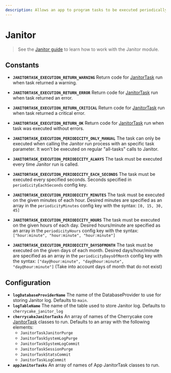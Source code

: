 ```yaml
---
description: Allows an app to program tasks to be executed periodically.
---
```


# Janitor

> See the [Janitor guide](../../../guide/janitor-guide.md) to learn how to work with the Janitor module.

## Constants

* **`JANITORTASK_EXECUTION_RETURN_WARNING`** Return code for [JanitorTask](../../core-classes/janitortask/) run when task returned a warning.
* **`JANITORTASK_EXECUTION_RETURN_ERROR`** Return code for [JanitorTask](../../core-classes/janitortask/) run when task returned an error.
* **`JANITORTASK_EXECUTION_RETURN_CRITICAL`** Return code for [JanitorTask](../../core-classes/janitortask/) run when task returned a critical error.
* **`JANITORTASK_EXECUTION_RETURN_OK`** Return code for [JanitorTask](../../core-classes/janitortask/) run when task was executed without errors.



* **`JANITORTASK_EXECUTION_PERIODICITY_ONLY_MANUAL`** The task can only be executed when calling the Janitor run process with an specific task parameter. It won't be executed on regular "all-tasks" calls to Janitor.
* **`JANITORTASK_EXECUTION_PERIODICITY_ALWAYS`** The task must be executed every time Janitor run is called.
* **`JANITORTASK_EXECUTION_PERIODICITY_EACH_SECONDS`** The task must be executed every specified seconds. Seconds specified in `periodicityEachSeconds` config key.
* **`JANITORTASK_EXECUTION_PERIODICITY_MINUTES`** The task must be executed on the given minutes of each hour. Desired minutes are specified as an array in the `periodicityMinutes` config key with the syntax: `[0, 15, 30, 45]`
* **`JANITORTASK_EXECUTION_PERIODICITY_HOURS`** The task must be executed on the given hours of each day. Desired hours/minute are specified as an array in the `periodicityHours` config key with the syntax: `["hour:minute", "hour:minute", "hour:minute"]`
* **`JANITORTASK_EXECUTION_PERIODICITY_DAYSOFMONTH`** The task must be executed on the given days of each month. Desired days/hour/minute are specified as an array in the `periodicityDaysOfMonth` config key with the syntax: `["day@hour:minute", "day@hour:minute", "day@hour:minute"]` \(Take into account days of month that do not exist\)

## Configuration

* **`logDatabaseProviderName`** The name of the DatabaseProvider to use for storing Janitor log. Defaults to `main`.
* **`logTableName`** The name of the table used to store Janitor log. Defaults to `cherrycake_janitor_log`
* **`cherrycakeJanitorTasks`** An array of names of the Cherrycake core [JanitorTask](../../core-classes/janitortask/) classes to run. Defaults to an array with the following elements:
  * `JanitorTaskJanitorPurge`
  * `JanitorTaskSystemLogPurge`
  * `JanitorTaskSystemLogCommit`
  * `JanitorTaskSessionPurge`
  * `JanitorTaskStatsCommit`
  * `JanitorTaskLogCommit`
* **`appJanitorTasks`** An array of names of App JanitorTask classes to run.

